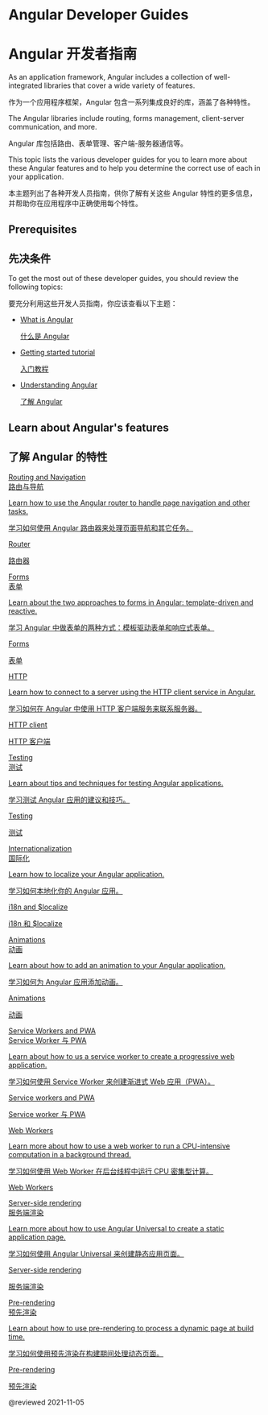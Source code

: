 # Angular Developer Guides

# Angular 开发者指南

As an application framework, Angular includes a collection of well-integrated libraries that cover a wide variety of features.

作为一个应用程序框架，Angular 包含一系列集成良好的库，涵盖了各种特性。

The Angular libraries include routing, forms management, client-server communication, and more.

Angular 库包括路由、表单管理、客户端-服务器通信等。

This topic lists the various developer guides for you to learn more about these Angular features and to help you determine the correct use of each in your application.

本主题列出了各种开发人员指南，供你了解有关这些 Angular 特性的更多信息，并帮助你在应用程序中正确使用每个特性。

## Prerequisites

## 先决条件

To get the most out of these developer guides, you should review the following topics:

要充分利用这些开发人员指南，你应该查看以下主题：

* [What is Angular][AioGuideWhatIsAngular]

  [什么是 Angular][AioGuideWhatIsAngular]

* [Getting started tutorial][AioStart]

  [入门教程][AioStart]

* [Understanding Angular][AioGuideUnderstandingAngularOverview]

  [了解 Angular][AioGuideUnderstandingAngularOverview]

## Learn about Angular's features

## 了解 Angular 的特性

<div class="card-container">
  <a href="guide/routing-overview" class="docs-card" title="Routing and navigation developer guide">
    <section>Routing and Navigation</section>
    <section>路由与导航</section>
    <p>Learn how to use the Angular router to handle page navigation and other tasks.</p>
    <p>学习如何使用 Angular 路由器来处理页面导航和其它任务。</p>
    <p class="card-footer">Router</p>
    <p class="card-footer">路由器</p>
  </a>
  <a href="guide/forms-overview" class="docs-card" title="Angular forms developer guide">
    <section>Forms</section>
    <section>表单</section>
    <p>Learn about the two approaches to forms in Angular: template-driven and reactive.</p>
    <p>学习 Angular 中做表单的两种方式：模板驱动表单和响应式表单。</p>
    <p class="card-footer">Forms</p>
    <p class="card-footer">表单</p>
  </a>
  <a href="guide/http" class="docs-card" title="Angular HTTP client developer guide">
    <section>HTTP</section>
    <p>Learn how to connect to a server using the HTTP client service in Angular.</p>
    <p>学习如何在 Angular 中使用 HTTP 客户端服务来联系服务器。</p>
    <p class="card-footer">HTTP client</p>
    <p class="card-footer">HTTP 客户端</p>
  </a>
  <a href="guide/testing" class="docs-card" title="Angular testing developer guide">
    <section>Testing</section>
    <section>测试</section>
    <p>Learn about tips and techniques for testing Angular applications.</p>
    <p>学习测试 Angular 应用的建议和技巧。</p>
    <p class="card-footer">Testing</p>
    <p class="card-footer">测试</p>
  </a>
  <a href="guide/i18n-overview" class="docs-card" title="Angular internationalization developer guide">
    <section>Internationalization</section>
    <section>国际化</section>
    <p>Learn how to localize your Angular application.</p>
    <p>学习如何本地化你的 Angular 应用。</p>
    <p class="card-footer">i18n and $localize</p>
    <p class="card-footer">i18n 和 $localize</p>
  </a>
  <a href="guide/animations" class="docs-card" title="Angular animations developer guide">
    <section>Animations</section>
    <section>动画</section>
    <p>Learn about how to add an animation to your Angular application.</p>
    <p>学习如何为 Angular 应用添加动画。</p>
    <p class="card-footer">Animations</p>
    <p class="card-footer">动画</p>
  </a>
  <a href="guide/service-worker-intro" class="docs-card" title="Angular service worker developer guide">
    <section>Service Workers and PWA</section>
    <section>Service Worker 与 PWA</section>
    <p>Learn about how to us a service worker to create a progressive web application.</p>
    <p>学习如何使用 Service Worker 来创建渐进式 Web 应用（PWA）。</p>
    <p class="card-footer">Service workers and PWA</p>
    <p class="card-footer">Service worker 与 PWA</p>
  </a>
  <a href="guide/web-worker" class="docs-card" title="Web Workers">
    <section>Web Workers</section>
    <p>Learn more about how to use a web worker to run a CPU-intensive computation in a background thread.</p>
    <p>学习如何使用 Web Worker 在后台线程中运行 CPU 密集型计算。</p>
    <p class="card-footer">Web Workers</p>
  </a>
  <a href="guide/universal" class="docs-card" title="Server-side rendering">
    <section>Server-side rendering</section>
    <section>服务端渲染</section>
    <p>Learn more about how to use Angular Universal to create a static application page.</p>
    <p>学习如何使用 Angular Universal 来创建静态应用页面。</p>
    <p class="card-footer">Server-side rendering</p>
    <p class="card-footer">服务端渲染</p>
  </a>
  <a href="guide/prerendering" class="docs-card" title="Pre-rendering">
    <section>Pre-rendering</section>
    <section>预先渲染</section>
    <p>Learn about how to use pre-rendering to process a dynamic page at build time.</p>
    <p>学习如何使用预先渲染在构建期间处理动态页面。</p>
    <p class="card-footer">Pre-rendering</p>
    <p class="card-footer">预先渲染</p>
  </a>
</div>

<!-- links -->

[AioGuideUnderstandingAngularOverview]: guide/understanding-angular-overview "Understanding Angular | Angular"

[AioGuideWhatIsAngular]: guide/what-is-angular "What is Angular\? | Angular"

[AioStart]: start "Getting started with Angular | Angular"

<!-- external links -->

<!-- end links -->

@reviewed 2021-11-05
